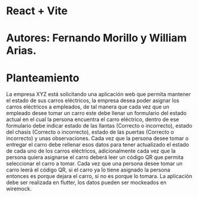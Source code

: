 # React + Vite
# Autores: Fernando Morillo y William Arias.

# Planteamiento
La empresa XYZ está solicitando una aplicación web que permita mantener el estado de sus carros eléctricos, 
la empresa desea poder asignar los carros eléctricos a empleados, 
de tal manera que cada vez que un empleado desee tomar un carro este debe llenar un formulario del estado actual
 en el cual la persona encuentra el carro eléctrico,
 dentro de ese formulario debe indicar estado de las llantas (Correcto o incorrecto), 
estado del chasis (Correcto o incorrecto), estado de las puertas (Correcto o incorrecto) y unas observaciones.
 Cada vez que la persona desee tomar o entregar el carro debe rellenar esos datos para tener actualizado el estado
 de cada uno de los carros eléctricos, adicionalmente cada vez que la persona quiera asignarse el carro deberá leer
 un código QR que permita seleccionar el carro a tomar.
 Cada vez que una persona desee tomar un carro leerá el código QR,
 si el carro ya lo tiene asignado la persona entonces es porque dejara el carro, 
si no es porque lo tomara. La aplicación debe ser realizada en flutter,
 los datos pueden ser mockeados en wiremock.
